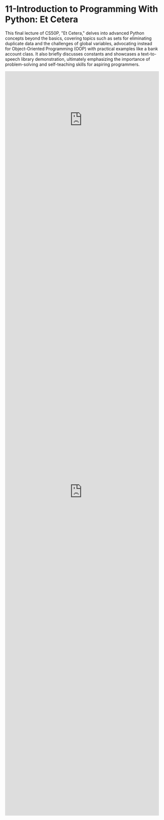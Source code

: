 # 11-Introduction to Programming With Python: Et Cetera

This final lecture of CS50P, "Et Cetera," delves into advanced Python concepts beyond the basics, covering topics such as sets for eliminating duplicate data and the challenges of global variables, advocating instead for Object-Oriented Programming (OOP) with practical examples like a bank account class. It also briefly discusses constants and showcases a text-to-speech library demonstration, ultimately emphasizing the importance of problem-solving and self-teaching skills for aspiring programmers.

<iframe width="100%" height="315" src="https://www.youtube.com/embed/6pgodt1mezg?si=j_omgVYYnNIlmXUc" title="YouTube video player" frameborder="0" allow="accelerometer; autoplay; clipboard-write; encrypted-media; gyroscope; picture-in-picture; web-share" referrerpolicy="strict-origin-when-cross-origin" allowfullscreen></iframe>

<iframe src="https://docs.google.com/forms/d/e/1FAIpQLSfBVQhcu4rNWF4gmhNcApSenhH6wceUuseTYsXFCj5wjmajPg/viewform?embedded=true" width="100%" height="2112" frameborder="0" marginheight="0" marginwidth="0">Loading…</iframe>